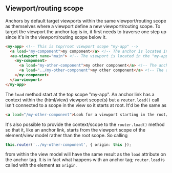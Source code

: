 ## Viewport/routing scope

Anchors by default target viewports within the same viewport/routing scope as themselves where a viewport define a new viewport/routing scope. To target the viewport the anchor tag is in, it first needs to traverse one step up since it's in the viewport/routing scope below it.
```html
<my-app> <!-- This is top/root viewport scope "my-app" -->
  <a load="my-component">my component</a> <!-- The anchor is located in the "my-app" scope and targets viewport(s) in the same scope --->
  <au-viewport name="main"> <!-- The viewport is located in the "my-app" scope, but starts the "main" scope --->
    <my-component>
      <a load="my-other-component">my other component</a> <!-- The anchor is located in the "main" scope and targets viewport(s) in the same scope BUT THERE ISN'T ONE SO NOT WORKING --->
      <a load="../my-other-component">my other component</a> <!-- The anchor is located in the "main" scope and targets viewport(s) one level above, "my-app", after traversing with ../ so THIS WORKS --->
    </my-component>
  </au-viewport>
</my-app>
```
The `load` method start at the top scope "my-app". An anchor link has a context within the (html/view) viewport scope(s) but a `router.load()` call isn't connected to a scope in the view so it starts at root. It'd be the same as
```html
<a load="/my-other-component">Look for a viewport starting in the root/top viewport scope</a>
```
It's also possible to provide the context/scope to the `router.load()` method so that it, like an anchor link, starts from the viewport scope of the element/view model rather than the root scope. So calling
```typescript
this.router('../my-other-component', { origin: this });
```
from within the view model will have the same result as the `load` attribute on the anchor tag. It is in fact what happens with an anchor tag; `router.load` is called with the element as `origin`.
